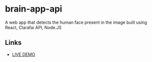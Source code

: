 # brain-app-api
 
A web app that detects the human face present in the image built using React, Clarafai API, Node.JS

## Links
- [LIVE DEMO](https://brain--app.herokuapp.com)


